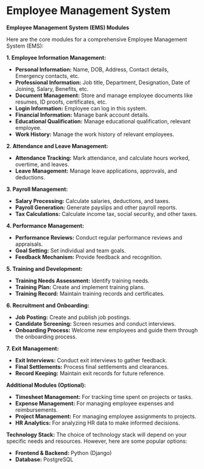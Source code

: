 # Employee Management System
**Employee Management System (EMS) Modules**

Here are the core modules for a comprehensive Employee Management System (EMS):

**1. Employee Information Management:**
   * **Personal Information:** Name, DOB, Address, Contact details, Emergency contacts, etc.
   * **Professional Information:** Job title, Department, Designation, Date of Joining, Salary, Benefits, etc.
   * **Document Management:** Store and manage employee documents like resumes, ID proofs, certificates, etc.
   * **Login Information:** Employee can log in this system.
   * **Financial Information:** Manage bank account details.
   * **Educational Qualification:** Manage educational qualification, relevant employee.
   * **Work History:** Manage the work history of relevant employees.

**2. Attendance and Leave Management:**
   * **Attendance Tracking:** Mark attendance, and calculate hours worked, overtime, and leaves.
   * **Leave Management:** Manage leave applications, approvals, and deductions.

**3. Payroll Management:**
   * **Salary Processing:** Calculate salaries, deductions, and taxes.
   * **Payroll Generation:** Generate payslips and other payroll reports.
   * **Tax Calculations:** Calculate income tax, social security, and other taxes.

**4. Performance Management:**
   * **Performance Reviews:** Conduct regular performance reviews and appraisals.
   * **Goal Setting:** Set individual and team goals.
   * **Feedback Mechanism:** Provide feedback and recognition.

**5. Training and Development:**
   * **Training Needs Assessment:** Identify training needs.
   * **Training Plan:** Create and implement training plans.
   * **Training Record:** Maintain training records and certificates.

**6. Recruitment and Onboarding:**
   * **Job Posting:** Create and publish job postings.
   * **Candidate Screening:** Screen resumes and conduct interviews.
   * **Onboarding Process:** Welcome new employees and guide them through the onboarding process.

**7. Exit Management:**
   * **Exit Interviews:** Conduct exit interviews to gather feedback.
   * **Final Settlements:** Process final settlements and clearances.
   * **Record Keeping:** Maintain exit records for future reference.

**Additional Modules (Optional):**
   * **Timesheet Management:** For tracking time spent on projects or tasks.
   * **Expense Management:** For managing employee expenses and reimbursements.
   * **Project Management:** For managing employee assignments to projects.
   * **HR Analytics:** For analyzing HR data to make informed decisions.


**Technology Stack:**
The choice of technology stack will depend on your specific needs and resources. However, here are some popular options:

* **Frontend & Backend:** Python (Django)
* **Database:** PostgreSQL
